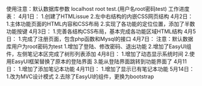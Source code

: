 使用注意：默认数据库参数 localhost root test.(用户名root密码test)
工作进度表：
4月1日：
1.创建了HTMLissue
2.左中右结构的内嵌CSS网页结构
4月2日：
1.主体功能页面的HTML内容和CSS布局
2.实现了各功能的定位位置，添加了半数功能按键
4月3日：
1.完善各结构CSS布局，基本完成各功能区域HTML结构
4月5日：
1.完成了注册页面，包含php函数和Mysql的接口
4月7日：
注意：默认数据库用户为root密码为test
1.增加了登陆、修改密码、退出功能
2.增加了EasyUI组件，左侧笔记本区完成了树形列表添加
4月8日：
1.增加了动态显示系统时间
2.使用EasyUI框架替换了原本的登陆界面
3.能从登陆界面跳转到功能界面了
4月11日：
1.增加了添加笔记本功能
4月11日：
1.增加了显示已有笔记本功能
5月14日：
1.改为MVC设计模式
2.去除了EasyUI的组件，更换为bootstrap
